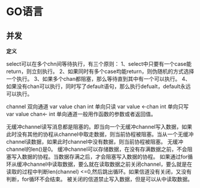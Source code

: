 # GO语言

## 并发

**定义**

select可以在多个chn间等待执行，有三个原则：
1、select中只要有一个case能return，则立刻执行。
2、如果同时有多个case均能return，则伪随机的方式选择一个执行。
3、如果多个chan都阻塞，那么等待直到其中有一个可以执行。
4、如果没有chan可以执行，同时写了default语句，那么执行defualt，default永远可以执行。

channel
双向通道 var value chan int
单向只读 var value <-chan int
单向只写 var value chan<- int
单向通道一般用作函数的参数或者返回值。

无缓冲channel读写消息都是阻塞的。即当向一个无缓冲channel写入数据，如果此时没有其他的协程从channel中取走数据，则当前协程被阻塞。当从一个无缓冲channel读数据，如果此时channel中没有数据，则当前协程被阻塞。
无缓冲channel的len()是0。
缓冲channel可以存储数据，在没有存满数据之前，不会阻塞写入数据的协程。当数据存满之后，才会阻塞写入数据的协程。
如果通过for循环从缓冲channel中读取数据，要么就在读取数据之前关闭channel，要么就是在读取的过程中判断len(channel) <=0,然后跳出循环。如果信道没有关闭，又没有判断，for循环不会结束。
被关闭的信道禁止写入数据，但是可以从中读取数据。


